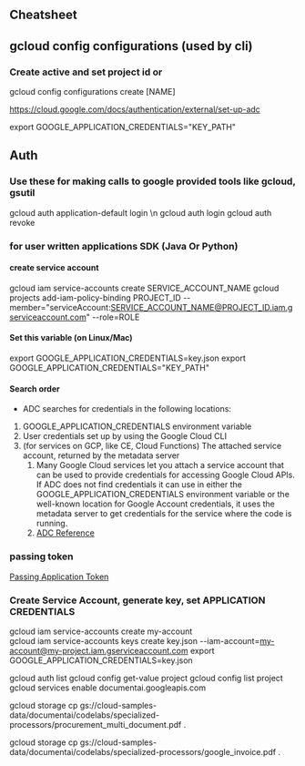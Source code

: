 ## Cheatsheet

## gcloud config configurations (used by cli) 
### Create active and set project id or  
gcloud config configurations create [NAME]


https://cloud.google.com/docs/authentication/external/set-up-adc

export GOOGLE_APPLICATION_CREDENTIALS="KEY_PATH"


## Auth
### Use these for making calls to google provided tools like gcloud, gsutil
gcloud auth application-default login \n
gcloud auth login
gcloud auth revoke


### for user written applications SDK (Java Or Python)
#### create service account
gcloud iam service-accounts create SERVICE_ACCOUNT_NAME
gcloud projects add-iam-policy-binding PROJECT_ID --member="serviceAccount:SERVICE_ACCOUNT_NAME@PROJECT_ID.iam.gserviceaccount.com" --role=ROLE
#### Set this variable (on Linux/Mac)
export GOOGLE_APPLICATION_CREDENTIALS=key.json
export GOOGLE_APPLICATION_CREDENTIALS="KEY_PATH"


#### Search order
- ADC searches for credentials in the following locations:
1. GOOGLE_APPLICATION_CREDENTIALS environment variable
2. User credentials set up by using the Google Cloud CLI
3. (for services on GCP, like CE, Cloud Functions) The attached service account, returned by the metadata server
   1. Many Google Cloud services let you attach a service account that can be used to provide credentials for accessing Google Cloud APIs. If ADC does not find credentials it can use in either the GOOGLE_APPLICATION_CREDENTIALS environment variable or the well-known location for Google Account credentials, it uses the metadata server to get credentials for the service where the code is running.
   2. [ADC Reference](https://cloud.google.com/docs/authentication/application-default-credentials)

### passing token
[Passing Application Token](https://cloud.google.com/sdk/gcloud/reference/auth/application-default/print-access-token)


### Create Service Account, generate key, set APPLICATION CREDENTIALS
gcloud iam service-accounts create my-account  
gcloud iam service-accounts keys create key.json --iam-account=my-account@my-project.iam.gserviceaccount.com
export GOOGLE_APPLICATION_CREDENTIALS=key.json



gcloud auth list
gcloud config get-value project
gcloud config list project
gcloud services enable documentai.googleapis.com



gcloud storage cp gs://cloud-samples-data/documentai/codelabs/specialized-processors/procurement_multi_document.pdf .

gcloud storage cp gs://cloud-samples-data/documentai/codelabs/specialized-processors/google_invoice.pdf .
